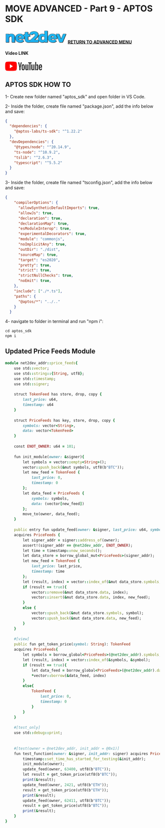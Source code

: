 # MOVE ADVANCED - Part 9 - APTOS SDK

<img src="https://raw.githubusercontent.com/net2devcrypto/misc/main/net2dev-sociallogo.png" width="200px;" />
<a href="https://github.com/net2devcrypto/MOVE-Smart-Contracts/tree/main/index/ADVANCED"><b>RETURN TO ADVANCED MENU</b></a>

<h4>Video LINK</h4>
<a href="" target="_blank"><img src="https://github.com/net2devcrypto/misc/blob/main/ytlogo2.png" width="120" height="30"></a>

## APTOS SDK HOW TO
1- Create new folder named "aptos_sdk" and open folder in VS Code.

2- Inside the folder, create file named "package.json", add the info below and save:
```json
{
  "dependencies": {
    "@aptos-labs/ts-sdk": "^1.22.2"
  },
  "devDependencies": {
    "@types/node": "^20.14.9",
    "ts-node": "^10.9.2",
    "tslib": "^2.6.3",
    "typescript": "^5.5.2"
  }
}
```
3- Inside the folder, create file named "tsconfig.json", add the info below and save:
```json
{
    "compilerOptions": {
      "allowSyntheticDefaultImports": true,
      "allowJs": true,
      "declaration": true,
      "declarationMap": true,
      "esModuleInterop": true,
      "experimentalDecorators": true,
      "module": "commonjs",
      "noImplicitAny": true,
      "outDir": "./dist",
      "sourceMap": true,
      "target": "es2020",
      "pretty": true,
      "strict": true,
      "strictNullChecks": true,
      "noEmit": true,
    },
    "include": ["./*.ts"],
    "paths": {
      "@aptos/*": "../.."
    }
  }
```
4- navigate to folder in terminal and run "npm i":
```shell
cd aptos_sdk
npm i
```

## Updated Price Feeds Module

```ruby
module net2dev_addr::price_feeds{
    use std::vector;
    use std::string::{String, utf8};
    use std::timestamp;
    use std::signer;

    struct TokenFeed has store, drop, copy {
        last_price: u64,
        timestamp: u64
    }

    struct PriceFeeds has key, store, drop, copy {
        symbols: vector<String>,
        data: vector<TokenFeed>
    }

    const ENOT_OWNER: u64 = 101;

    fun init_module(owner: &signer){
        let symbols = vector::empty<String>();
        vector::push_back(&mut symbols, utf8(b"BTC"));
        let new_feed = TokenFeed {
            last_price: 0,
            timestamp: 0
        };
        let data_feed = PriceFeeds {
            symbols: symbols,
            data: (vector[new_feed])
        };
        move_to(owner, data_feed);
    }

    public entry fun update_feed(owner: &signer, last_price: u64, symbol: String)
    acquires PriceFeeds {
        let signer_addr = signer::address_of(owner);
        assert!(signer_addr == @net2dev_addr, ENOT_OWNER);
        let time = timestamp::now_seconds();
        let data_store = borrow_global_mut<PriceFeeds>(signer_addr);
        let new_feed = TokenFeed {
            last_price: last_price,
            timestamp: time
        };
        let (result, index) = vector::index_of(&mut data_store.symbols, &symbol);
        if (result == true){
            vector::remove(&mut data_store.data, index);
            vector::insert(&mut data_store.data, index, new_feed);
        }
        else {
            vector::push_back(&mut data_store.symbols, symbol);
            vector::push_back(&mut data_store.data, new_feed);
        }
    }

    #[view]
    public fun get_token_price(symbol: String): TokenFeed
    acquires PriceFeeds{
        let symbols = borrow_global<PriceFeeds>(@net2dev_addr).symbols;
        let (result, index) = vector::index_of(&symbols, &symbol);
        if (result == true){
            let data_feed = borrow_global<PriceFeeds>(@net2dev_addr).data;
            *vector::borrow(&data_feed, index)
        }
        else{
            TokenFeed {
                last_price: 0,
                timestamp: 0
            }
        }
    }

    #[test_only]
    use std::debug::print;


    #[test(owner = @net2dev_addr, init_addr = @0x1)]
    fun test_function(owner: &signer, init_addr: signer) acquires PriceFeeds {
        timestamp::set_time_has_started_for_testing(&init_addr);
        init_module(owner);
        update_feed(owner, 63400, utf8(b"BTC"));
        let result = get_token_price(utf8(b"BTC"));
        print(&result);
        update_feed(owner, 2421, utf8(b"ETH"));
        result = get_token_price(utf8(b"ETH"));
        print(&result);
        update_feed(owner, 62411, utf8(b"BTC"));
        result = get_token_price(utf8(b"BTC"));
        print(&result);
    }
}
```

